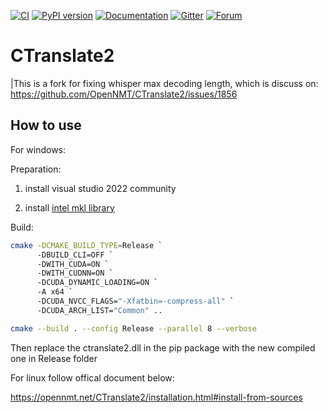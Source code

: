 [![CI](https://github.com/OpenNMT/CTranslate2/workflows/CI/badge.svg)](https://github.com/OpenNMT/CTranslate2/actions?query=workflow%3ACI) [![PyPI version](https://badge.fury.io/py/ctranslate2.svg)](https://badge.fury.io/py/ctranslate2) [![Documentation](https://img.shields.io/badge/docs-latest-blue.svg)](https://opennmt.net/CTranslate2/) [![Gitter](https://badges.gitter.im/OpenNMT/CTranslate2.svg)](https://gitter.im/OpenNMT/CTranslate2?utm_source=badge&utm_medium=badge&utm_campaign=pr-badge) [![Forum](https://img.shields.io/discourse/status?server=https%3A%2F%2Fforum.opennmt.net%2F)](https://forum.opennmt.net/)

# CTranslate2

|This is a fork for fixing whisper max decoding length, which is discuss on: 
https://github.com/OpenNMT/CTranslate2/issues/1856

## How to use

For windows:

Preparation:

1. install visual studio 2022 community

2. install [intel mkl library](https://www.intel.com/content/www/us/en/developer/tools/oneapi/onemkl-download.html)

Build:

```bash
cmake -DCMAKE_BUILD_TYPE=Release `
      -DBUILD_CLI=OFF `
      -DWITH_CUDA=ON `
      -DWITH_CUDNN=ON `
      -DCUDA_DYNAMIC_LOADING=ON `
      -A x64 `
      -DCUDA_NVCC_FLAGS="-Xfatbin=-compress-all" `
      -DCUDA_ARCH_LIST="Common" ..

cmake --build . --config Release --parallel 8 --verbose
```
Then replace the ctranslate2.dll in the pip package with the new compiled one in Release folder

For linux follow offical document below:

https://opennmt.net/CTranslate2/installation.html#install-from-sources
